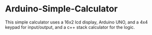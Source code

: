 # Arduino-Simple-Calculator
This simple calculator uses a 16x2 lcd display, Arduino UNO, and a 4x4 keypad for input/output, and a c++ stack calculator for the logic.
